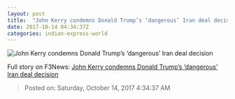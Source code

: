```yaml
---
layout: post
title:  "John Kerry condemns Donald Trump’s ‘dangerous’ Iran deal decision"
date: 2017-10-14 04:34:37Z
categories: indian-express-world
---
```


![John Kerry condemns Donald Trump’s ‘dangerous’ Iran deal decision](http://images.indianexpress.com/2017/10/kerry-trump.jpg?w=759)




Full story on F3News: [John Kerry condemns Donald Trump’s ‘dangerous’ Iran deal decision](http://www.f3nws.com/n/pe2ANG)

> Posted on: Saturday, October 14, 2017 4:34:37 AM

